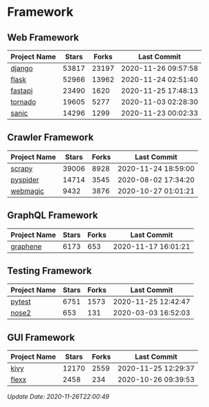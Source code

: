 # Framework

## Web Framework
| Project Name | Stars | Forks | Last Commit |
| ------------ | ----- | ----- | ----------- |
| [django](https://github.com/django/django) | 53817 | 23197 | 2020-11-26 09:57:58 |
| [flask](https://github.com/pallets/flask) | 52966 | 13962 | 2020-11-24 02:51:40 |
| [fastapi](https://github.com/tiangolo/fastapi) | 23490 | 1620 | 2020-11-25 17:48:13 |
| [tornado](https://github.com/tornadoweb/tornado) | 19605 | 5277 | 2020-11-03 02:28:30 |
| [sanic](https://github.com/huge-success/sanic) | 14296 | 1299 | 2020-11-23 00:02:33 |

## Crawler Framework
| Project Name | Stars | Forks | Last Commit |
| ------------ | ----- | ----- | ----------- |
| [scrapy](https://github.com/scrapy/scrapy) | 39006 | 8928 | 2020-11-24 18:59:00 |
| [pyspider](https://github.com/binux/pyspider) | 14714 | 3545 | 2020-08-02 17:34:20 |
| [webmagic](https://github.com/code4craft/webmagic) | 9432 | 3876 | 2020-10-27 01:01:21 |

## GraphQL Framework
| Project Name | Stars | Forks | Last Commit |
| ------------ | ----- | ----- | ----------- |
| [graphene](https://github.com/graphql-python/graphene) | 6173 | 653 | 2020-11-17 16:01:21 |

## Testing Framework
| Project Name | Stars | Forks | Last Commit |
| ------------ | ----- | ----- | ----------- |
| [pytest](https://github.com/pytest-dev/pytest) | 6751 | 1573 | 2020-11-25 12:42:47 |
| [nose2](https://github.com/nose-devs/nose2) | 653 | 131 | 2020-03-03 16:52:03 |

## GUI Framework
| Project Name | Stars | Forks | Last Commit |
| ------------ | ----- | ----- | ----------- |
| [kivy](https://github.com/kivy/kivy) | 12170 | 2559 | 2020-11-25 12:29:37 |
| [flexx](https://github.com/flexxui/flexx) | 2458 | 234 | 2020-10-26 09:39:53 |

*Update Date: 2020-11-26T22:00:49*